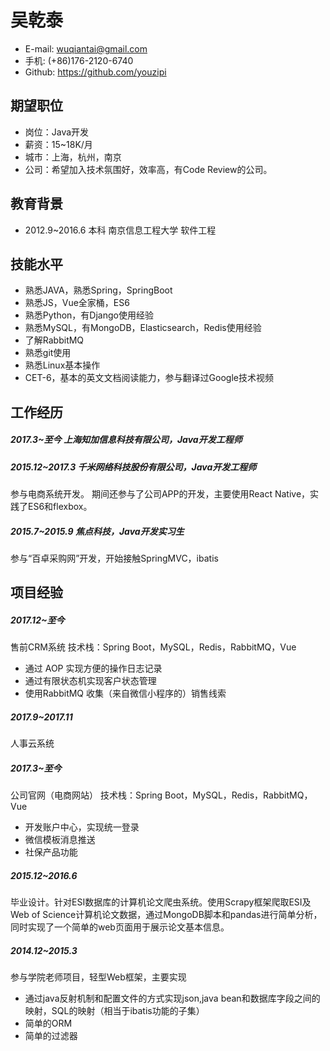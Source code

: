 
# 吴乾泰

- E-mail: wuqiantai@gmail.com
- 手机: (+86)176-2120-6740
- Github: https://github.com/youzipi

## 期望职位
- 岗位：Java开发
- 薪资：15~18K/月
- 城市：上海，杭州，南京
- 公司：希望加入技术氛围好，效率高，有Code Review的公司。

## 教育背景
- 2012.9~2016.6
本科 南京信息工程大学 软件工程

## 技能水平
- 熟悉JAVA，熟悉Spring，SpringBoot
- 熟悉JS，Vue全家桶，ES6
- 熟悉Python，有Django使用经验
- 熟悉MySQL，有MongoDB，Elasticsearch，Redis使用经验
- 了解RabbitMQ
- 熟悉git使用
- 熟悉Linux基本操作
- CET-6，基本的英文文档阅读能力，参与翻译过Google技术视频

## 工作经历
##### 2017.3~至今 上海知加信息科技有限公司，Java开发工程师

##### 2015.12~2017.3 千米网络科技股份有限公司，Java开发工程师
参与电商系统开发。
期间还参与了公司APP的开发，主要使用React Native，实践了ES6和flexbox。

##### 2015.7~2015.9 焦点科技，Java开发实习生
参与“百卓采购网”开发，开始接触SpringMVC，ibatis

## 项目经验
##### 2017.12~至今
售前CRM系统
技术栈：Spring Boot，MySQL，Redis，RabbitMQ，Vue
- 通过 AOP 实现方便的操作日志记录
- 通过有限状态机实现客户状态管理
- 使用RabbitMQ 收集（来自微信小程序的）销售线索
##### 2017.9~2017.11
人事云系统


##### 2017.3~至今
公司官网（电商网站）
技术栈：Spring Boot，MySQL，Redis，RabbitMQ，Vue

- 开发账户中心，实现统一登录
- 微信模板消息推送
- 社保产品功能



##### 2015.12~2016.6
毕业设计。针对ESI数据库的计算机论文爬虫系统。使用Scrapy框架爬取ESI及Web of Science计算机论文数据，通过MongoDB脚本和pandas进行简单分析，同时实现了一个简单的web页面用于展示论文基本信息。

##### 2014.12~2015.3
参与学院老师项目，轻型Web框架，主要实现
 - 通过java反射机制和配置文件的方式实现json,java bean和数据库字段之间的映射，SQL的映射（相当于ibatis功能的子集）
 - 简单的ORM
 - 简单的过滤器
